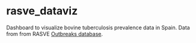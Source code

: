 # rasve_dataviz

Dashboard to visualize bovine tuberculosis prevalence data in Spain. Data from from RASVE [Outbreaks database](https://servicio.mapa.gob.es/rasve/Publico/Publico/BuscadorFocos.aspx).
